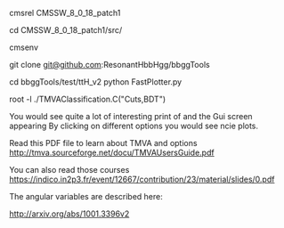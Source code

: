 cmsrel CMSSW_8_0_18_patch1

cd CMSSW_8_0_18_patch1/src/

cmsenv

git clone git@github.com:ResonantHbbHgg/bbggTools

cd bbggTools/test/ttH_v2
python FastPlotter.py

root -l ./TMVAClassification.C\(\"Cuts,BDT\"\)


You would see quite a lot of interesting print of and the Gui screen appearing By clicking on different options you would see ncie plots.


Read this PDF file to learn about TMVA and options
http://tmva.sourceforge.net/docu/TMVAUsersGuide.pdf

You can also read those courses
https://indico.in2p3.fr/event/12667/contribution/23/material/slides/0.pdf

The angular variables are described here:

http://arxiv.org/abs/1001.3396v2